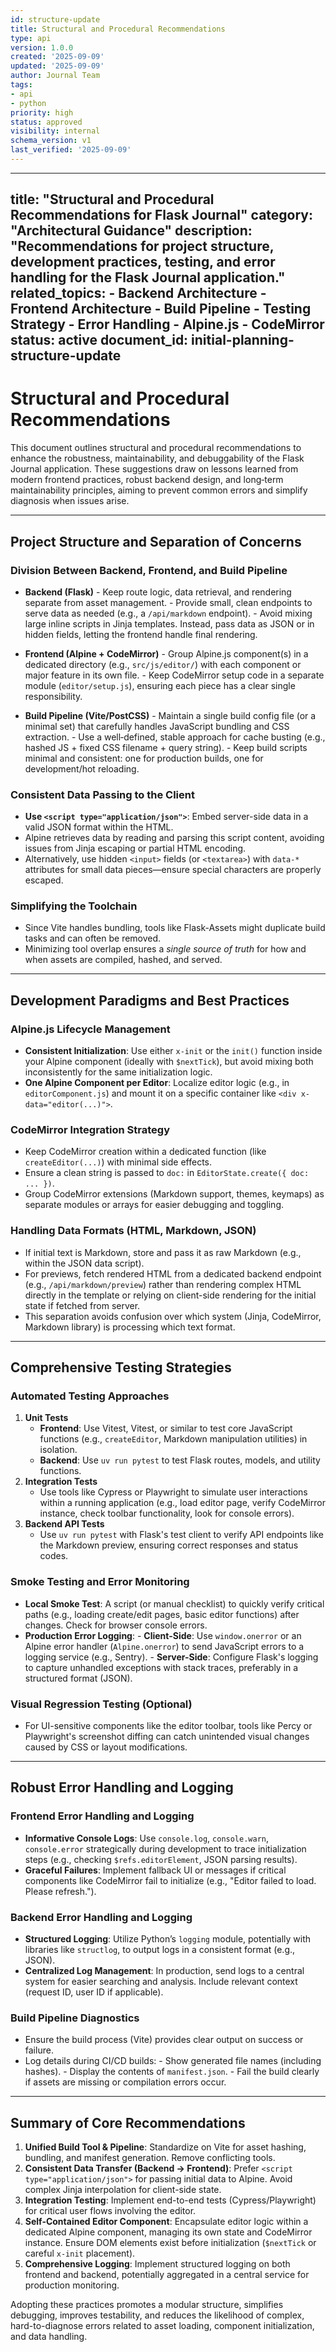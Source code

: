 ```yaml
---
id: structure-update
title: Structural and Procedural Recommendations
type: api
version: 1.0.0
created: '2025-09-09'
updated: '2025-09-09'
author: Journal Team
tags:
- api
- python
priority: high
status: approved
visibility: internal
schema_version: v1
last_verified: '2025-09-09'
---
```


***

title: "Structural and Procedural Recommendations for Flask Journal"
category: "Architectural Guidance"
description: "Recommendations for project structure, development practices, testing, and error handling for the Flask Journal application."
related\_topics:
\- Backend Architecture
\- Frontend Architecture
\- Build Pipeline
\- Testing Strategy
\- Error Handling
\- Alpine.js
\- CodeMirror
status: active
document\_id: initial-planning-structure-update
-----------------------------------------------

# Structural and Procedural Recommendations

This document outlines structural and procedural recommendations to enhance the robustness, maintainability, and debuggability of the Flask Journal application. These suggestions draw on lessons learned from modern frontend practices, robust backend design, and long‐term maintainability principles, aiming to prevent common errors and simplify diagnosis when issues arise.

***

## Project Structure and Separation of Concerns

### Division Between Backend, Frontend, and Build Pipeline

- **Backend (Flask)**
  \- Keep route logic, data retrieval, and rendering separate from asset management.
  \- Provide small, clean endpoints to serve data as needed (e.g., a `/api/markdown` endpoint).
  \- Avoid mixing large inline scripts in Jinja templates. Instead, pass data as JSON or in hidden fields, letting the frontend handle final rendering.

- **Frontend (Alpine + CodeMirror)**
  \- Group Alpine.js component(s) in a dedicated directory (e.g., `src/js/editor/`) with each component or major feature in its own file.
  \- Keep CodeMirror setup code in a separate module (`editor/setup.js`), ensuring each piece has a clear single responsibility.

- **Build Pipeline (Vite/PostCSS)**
  \- Maintain a single build config file (or a minimal set) that carefully handles JavaScript bundling and CSS extraction.
  \- Use a well‐defined, stable approach for cache busting (e.g., hashed JS + fixed CSS filename + query string).
  \- Keep build scripts minimal and consistent: one for production builds, one for development/hot reloading.

### Consistent Data Passing to the Client

- **Use `<script type="application/json">`**: Embed server-side data in a valid JSON format within the HTML.
- Alpine retrieves data by reading and parsing this script content, avoiding issues from Jinja escaping or partial HTML encoding.
- Alternatively, use hidden `<input>` fields (or `<textarea>`) with `data-*` attributes for small data pieces—ensure special characters are properly escaped.

### Simplifying the Toolchain

- Since Vite handles bundling, tools like Flask-Assets might duplicate build tasks and can often be removed.
- Minimizing tool overlap ensures a *single source of truth* for how and when assets are compiled, hashed, and served.

***

## Development Paradigms and Best Practices

### Alpine.js Lifecycle Management

- **Consistent Initialization**: Use either `x-init` or the `init()` function inside your Alpine component (ideally with `$nextTick`), but avoid mixing both inconsistently for the same initialization logic.
- **One Alpine Component per Editor**: Localize editor logic (e.g., in `editorComponent.js`) and mount it on a specific container like `<div x-data="editor(...)">`.

### CodeMirror Integration Strategy

- Keep CodeMirror creation within a dedicated function (like `createEditor(...)`) with minimal side effects.
- Ensure a clean string is passed to `doc:` in `EditorState.create({ doc: ... })`.
- Group CodeMirror extensions (Markdown support, themes, keymaps) as separate modules or arrays for easier debugging and toggling.

### Handling Data Formats (HTML, Markdown, JSON)

- If initial text is Markdown, store and pass it as raw Markdown (e.g., within the JSON data script).
- For previews, fetch rendered HTML from a dedicated backend endpoint (e.g., `/api/markdown/preview`) rather than rendering complex HTML directly in the template or relying on client-side rendering for the initial state if fetched from server.
- This separation avoids confusion over which system (Jinja, CodeMirror, Markdown library) is processing which text format.

***

## Comprehensive Testing Strategies

### Automated Testing Approaches

1. **Unit Tests**
   - **Frontend**: Use Vitest, Vitest, or similar to test core JavaScript functions (e.g., `createEditor`, Markdown manipulation utilities) in isolation.
   - **Backend**: Use `uv run pytest` to test Flask routes, models, and utility functions.
2. **Integration Tests**
   - Use tools like Cypress or Playwright to simulate user interactions within a running application (e.g., load editor page, verify CodeMirror instance, check toolbar functionality, look for console errors).
3. **Backend API Tests**
   - Use `uv run pytest` with Flask's test client to verify API endpoints like the Markdown preview, ensuring correct responses and status codes.

### Smoke Testing and Error Monitoring

- **Local Smoke Test**: A script (or manual checklist) to quickly verify critical paths (e.g., loading create/edit pages, basic editor functions) after changes. Check for browser console errors.
- **Production Error Logging**:
  \- **Client-Side**: Use `window.onerror` or an Alpine error handler (`Alpine.onerror`) to send JavaScript errors to a logging service (e.g., Sentry).
  \- **Server-Side**: Configure Flask's logging to capture unhandled exceptions with stack traces, preferably in a structured format (JSON).

### Visual Regression Testing (Optional)

- For UI-sensitive components like the editor toolbar, tools like Percy or Playwright's screenshot diffing can catch unintended visual changes caused by CSS or layout modifications.

***

## Robust Error Handling and Logging

### Frontend Error Handling and Logging

- **Informative Console Logs**: Use `console.log`, `console.warn`, `console.error` strategically during development to trace initialization steps (e.g., checking `$refs.editorElement`, JSON parsing results).
- **Graceful Failures**: Implement fallback UI or messages if critical components like CodeMirror fail to initialize (e.g., "Editor failed to load. Please refresh.").

### Backend Error Handling and Logging

- **Structured Logging**: Utilize Python’s `logging` module, potentially with libraries like `structlog`, to output logs in a consistent format (e.g., JSON).
- **Centralized Log Management**: In production, send logs to a central system for easier searching and analysis. Include relevant context (request ID, user ID if applicable).

### Build Pipeline Diagnostics

- Ensure the build process (Vite) provides clear output on success or failure.
- Log details during CI/CD builds:
  \- Show generated file names (including hashes).
  \- Display the contents of `manifest.json`.
  \- Fail the build clearly if assets are missing or compilation errors occur.

***

## Summary of Core Recommendations

1. **Unified Build Tool & Pipeline**: Standardize on Vite for asset hashing, bundling, and manifest generation. Remove conflicting tools.
2. **Consistent Data Transfer (Backend -> Frontend)**: Prefer `<script type="application/json">` for passing initial data to Alpine. Avoid complex Jinja interpolation for client-side state.
3. **Integration Testing**: Implement end-to-end tests (Cypress/Playwright) for critical user flows involving the editor.
4. **Self-Contained Editor Component**: Encapsulate editor logic within a dedicated Alpine component, managing its own state and CodeMirror instance. Ensure DOM elements exist before initialization (`$nextTick` or careful `x-init` placement).
5. **Comprehensive Logging**: Implement structured logging on both frontend and backend, potentially aggregated in a central service for production monitoring.

Adopting these practices promotes a modular structure, simplifies debugging, improves testability, and reduces the likelihood of complex, hard-to-diagnose errors related to asset loading, component initialization, and data handling.
